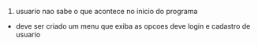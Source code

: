 1) usuario nao sabe o que acontece no inicio do programa
  - deve ser criado um menu que exiba as opcoes deve login e cadastro de usuario

<!-- 2) listagem de pacientes nao está sendo exibida
  - deve ser exibida a listagem com seus respectivos pacientes
    como reproduzir o erro:
      1) logar no sistema
      2) escolher opcao 2 do menu -->

<!-- 3) a opcao de sair não está funcionando.
  - deve fechar o programa ao selecionar a opcao 5
    como reproduzir o erro:
      1) logar no sistema
      2) escolher opcao 5 do menu -->

<!-- 4) o menu principal esta sendo exibido quando a opcao de cadastrar paciente é 
  escolhida.
  - deve ser removido o menu principal quando a opcao 1 for escolhida
  - deve mostrar um cabecario especifico para tela de cadastro de paciente -->

<!-- 5) no cadastro faltam alguns campos para serem adicionados,
  - o cadastro deve ter:
    nome, cpf, telefone, endereco, data de nascimento, 
    email, data do diagnosticos, 
      comorbidade: (diabetes, obesidade, hipertensao, tuberculose e outros) -->

<!-- 6) deve ser criado um novo arquivo onde tenha a lista de pacientes de grupo de risco com comorbidades.
  - criar uma opcao no menu, para listar os pacientes que estao no arquivo de criticos.
  - nesse arquivo devem ser salvas as seguintes informacoes:
    cep, idade, cpf -->

<!-- 7) deve permitir que todas as informacoes dos usuarios e pacientes estejam em texto.
  - criar um arquivo pacientes.txt com informacoes de todos os pacientes
  - criar um arquivo pacientes_criticos.txt com informacoes de todos os pacientes criticos 
  - criar um arquivo usuarios.txt com todos os usuarios do sistema -->

<!-- 8) Ao tentar listar usuarios, os dados nao ficaram muito bem formatados,
  - deve ser repensada a forma dessa formatacao para caber todas as informacoes na tela
  dica: imprimir o nome do usuario por ultimo -->

<!-- 9) ao tentar buscar o usuario por nome o programa nao encontra nada, e tambem ocorre um erro
  onde o mesmo não consegue ser encerrado.
  - deve verificar o tamanho da variavel, ver se ela é compativel com o tamanho da estrutura paciente, e tambem trocar scanf por fgets -->
